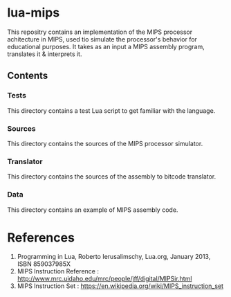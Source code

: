 # lua-mips

This repositry contains an implementation of the MIPS processor achitecture in MIPS, used tio simulate the processor's behavior for educational purposes. 
It takes as an input a MIPS assembly program, translates it & interprets it. 

## Contents
### Tests

This directory contains a test Lua script to get familiar with the language. 

### Sources

This directory contains the sources of the MIPS processor simulator. 

### Translator

This directory contains the sources of the assembly to bitcode translator.

### Data

This directory contains an example of MIPS assembly code. 

# References

1. Programming in Lua, Roberto Ierusalimschy, Lua.org, January 2013, ISBN 859037985X
2. MIPS Instruction Reference : http://www.mrc.uidaho.edu/mrc/people/jff/digital/MIPSir.html
3. MIPS Instruction Set : https://en.wikipedia.org/wiki/MIPS_instruction_set